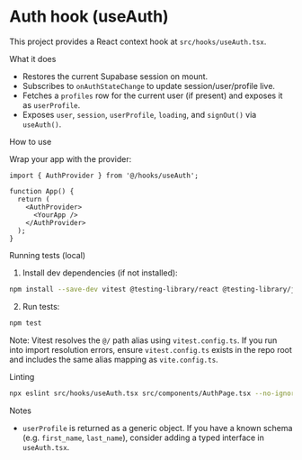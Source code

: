# Auth hook (useAuth)

This project provides a React context hook at `src/hooks/useAuth.tsx`.

What it does

- Restores the current Supabase session on mount.
- Subscribes to `onAuthStateChange` to update session/user/profile live.
- Fetches a `profiles` row for the current user (if present) and exposes it as `userProfile`.
- Exposes `user`, `session`, `userProfile`, `loading`, and `signOut()` via `useAuth()`.

How to use

Wrap your app with the provider:

```tsx
import { AuthProvider } from '@/hooks/useAuth';

function App() {
  return (
    <AuthProvider>
      <YourApp />
    </AuthProvider>
  );
}
```

Running tests (local)

1. Install dev dependencies (if not installed):

```bash
npm install --save-dev vitest @testing-library/react @testing-library/jest-dom jsdom
```

2. Run tests:

```bash
npm test
```

Note: Vitest resolves the `@/` path alias using `vitest.config.ts`. If you run into import resolution errors, ensure `vitest.config.ts` exists in the repo root and includes the same alias mapping as `vite.config.ts`.

Linting

```bash
npx eslint src/hooks/useAuth.tsx src/components/AuthPage.tsx --no-ignore --max-warnings=0
```

Notes

- `userProfile` is returned as a generic object. If you have a known schema (e.g. `first_name`, `last_name`), consider adding a typed interface in `useAuth.tsx`.
